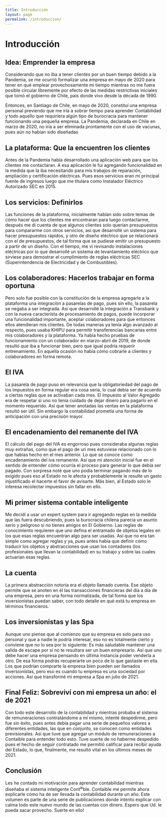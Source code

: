 ```yaml
---
title: Introducción
layout: page
permalink: /introduccion/
---
```


# Introducción


## Idea: Emprender la empresa
Considerando que no iba a tener clientes por un buen tiempo debido a la Pandemia, se me ocurrió formalizar una empresa en mayo de 2020 para tener en qué emplear provechosamente mi tiempo mientras no me fuera posible circular libremente por efecto de las medidas restrictivas iniciales que tomó el gobierno de Chile, país donde vivo desde la década de 1990.


Entonces, en Santiago de Chile, en mayo de 2020, constituí una empresa personal previendo que me iría a sobrar tiempo para aprender Contabilidad y todo aquello que requiriera algún tipo de burocracia para mantener funcionando una pequeña empresa. La Pandemia, declarada en Chile en marzo de 2020, no iría a ser eliminada prontamente con el uso de vacunas, pues aún no habían sido diseñadas

## La plataforma: Que la encuentren los clientes
Antes de la Pandemia había desarrollado una aplicación web para que los clientes me contactaran. A esa aplicación le fui agregando funcionalidad en la medida que la iba necesitando para mis trabajos de reparación, ampliación y certificación eléctricas. Pues esos servicios eran mi principal fuente de ingresos luego que me titulara como Instalador Eléctrico Autorizado SEC en 2015.

## Los servicios: Definirlos
Las funciones de la plataforma, inicialmente habían sido sobre temas de cómo hacer que los clientes me encontraran para luego contactarme, después me di cuenta de que algunos clientes solo querían presupuestos para compararme con otros servicios, así que desarrollé un sistema para hacer presupuestos rápidos, y otro de diseño eléctrico que se relacionará con el de presupuestos, de tal forma que se pudiese emitir un presupuesto a partir de un diseño. Con el tiempo, me ví revisando instalaciones eléctricas por lo que desarrollé un sistema de levantamiento eléctrico que sirviese para demostrar el cumplimiento de reglas eléctricas SEC (Superintendencia de Electricidad y de Combustibles).

## Los colaboradores: Hacerlos trabajar en forma oportuna
 Pero solo fue posible con la constitución de la empresa agregarle a la plataforma una integración a pasarelas de pago, pues sin ello, la pasarela se negaba a ser integrada. Así que desarrollé la integración a Transbank y con la nueva característa de procesamiento de pagos, puede incorporar una funcionalidad importante, aceptar colaboradores para que entonces ellos atendieran mis clientes. De todas maneras ya tenía algo avanzado al respecto, pues usaba KHIPU para permitir transferencias bancarias entre mis colaboradores y la plataforma. Ya había hecho pruebas de funcionamiento con un colaborador en marzo-abril de 2019, de donde resultó que iba a funcionar bien, pero que igual podría requerir entrenamiento. En aquella ocasión no había cómo cobrarle a clientes y colaboradores en forma remota.

## El IVA
La pasarela de pago puso en relevancia que la obligatoriedad del pago de los impuestos en forma regular era cosa seria, lo cual debía ser de acuerdo a ciertas reglas que se activaban cada mes. El Impuesto al Valor Agregado era de respetar si uno no tenía cuidado de dejar dinero para pagarlo en el momento requerido. Así que tener anotadas las ventas en la plataforma resultó ser útil. Sin embargo la contabilidad prometía una forma de anticipación con una precisión mayor.

## El encadenamiento del remanente del IVA
El cálculo del pago del IVA es engorroso pues consideraba algunas reglas muy extrañas, como que el pago de un mes estuviese relacionado con lo que habias hecho en el mes anterior. Lo que se conoce como encadenamiento del iva remanente. Así que mi atención inicial fue en el sentido de entender cómo ocurría el proceso para generar lo que debía ser pagado. Con sorpresa noté que uno podía terminar pagando más de lo exigido pues eso al Estado no le afecta y probablemente le resulte un gasto injustificado el hacerte el favor de avisarte. Más bien, al Estado solo le interesa recolectar impuestos sin fallar en ello.


## Mi primer sistema contable inteligente
Me decidí a usar un expert system para ir agregando reglas en la medida que las fuera descubriendo, pues la burocracía chilena parecía un asunto serio y peligroso si no tienes amigos en El Gobierno. Las reglas de conocimiento requieren que uno defina el entramado de objetos legales en los que esas reglas encuentran algo para ser usadas. Así que no era tan simple como agregar reglas y ya, pues antes había que definir cómo traducir los objetos y abstracciones que usan los contadores (los profesionales que llevan la contabilidad) en su trabajo y sobre las cuales actuarían esas reglas.


## La cuenta
La primera abstracción notoria era el objeto llamado cuenta. Ese objeto permite que se anoten en él las transacciones financieras del día a día de una empresa, pero en una forma normalizada, de tal forma que los inversionistas puedan saber, con todo detalle en qué está tu empresa en términos financieros.


## Los inversionistas y las Spa
Aunque uno piense que al comienzo que su empresa es solo para uso personal y que a nadie le podría interesar, eso no es totalmente cierto y conviene que no lo sea por lo siguiente: Es más saludable mantener una salida de escape por sí no te resultara ser un buen empresario. Así que uno debe hacer una empresa pensando en última instancia poder venderla a otro. De esa forma podrás recuperarte un poco de lo que gastaste en ella. Los que podrían comprarte la empresa bien pueden ser llamados inversionistas, pero eso es cuando tu empresa es una sociedad por acciones. Así que transformé mi empresa a Spa en julio de 2021.


## Final Feliz: Sobreviví con mi empresa un año: el de 2021
Con todo este desarrollo de la contabilidad y mientras probaba el sistema de remuneraciones contratándome a mí mismo, intenté despedirme, pero fue sin éxito, pues antes debía pagar una serie de pequeños valores a diferentes entidades, las que en conjunto, se conocen como entidades previsionales. Así que tuve que agregar un módulo de remuneraciones a Contaible para entender todo esto. Tuve suerte de no haberme despedido pues el hecho de seguir contratado me permitió calificar para recibir ayuda del Estado, lo que, finalmente, me resultó vital en los últimos meses de 2021.


## Conclusión
Les he contado mi motivación para aprender contabilidad mientras diseñaba el sistema inteligente Cont<sup>ai</sup>ble. Contaible me permite ahora explicarle cómo ha de ser llevada la contabilidad durante un año. Este volumen es parte de una serie de publicaciones donde intento explicar con calma todo este nuevo mundo de las cuentas con dinero. Espero que Ud. le pueda sacar provecho. Suerte en ello!

